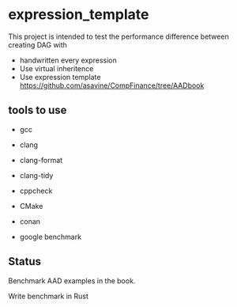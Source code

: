 # expression_template

This project is intended to test the performance difference 
between creating DAG with 
- handwritten every expression  
- Use virtual inheritence  
- Use expression template   
    https://github.com/asavine/CompFinance/tree/AADbook

## tools to use 

- gcc
- clang
- clang-format
- clang-tidy
- cppcheck

- CMake
- conan

- google benchmark

## Status
Benchmark AAD examples in the book.

Write benchmark in Rust



